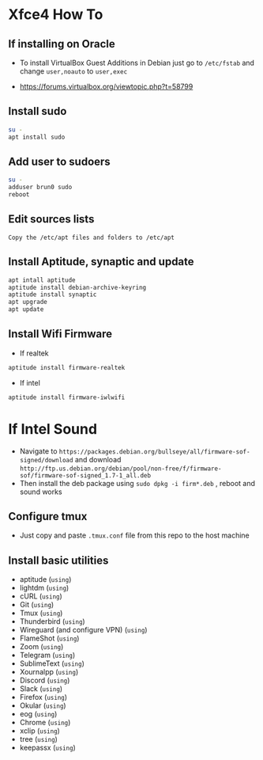 # Xfce4 How To

## If installing on Oracle

- To install VirtualBox Guest Additions in Debian just go to `/etc/fstab` and change `user,noauto` to `user,exec`

- https://forums.virtualbox.org/viewtopic.php?t=58799

## Install sudo

```bash
su -
apt install sudo
```

## Add user to sudoers

```bash
su -
adduser brun0 sudo
reboot
```

## Edit sources lists

```
Copy the /etc/apt files and folders to /etc/apt
```

## Install Aptitude, synaptic and update

```bash
apt intall aptitude
aptitude install debian-archive-keyring
aptitude install synaptic
apt upgrade
apt update
```

## Install Wifi Firmware

- If realtek

```bash
aptitude install firmware-realtek
```

- If intel

```bash
aptitude install firmware-iwlwifi
```

# If Intel Sound

- Navigate to `https://packages.debian.org/bullseye/all/firmware-sof-signed/download` and download `http://ftp.us.debian.org/debian/pool/non-free/f/firmware-sof/firmware-sof-signed_1.7-1_all.deb` 
- Then install the deb package using `sudo dpkg -i firm*.deb` , reboot and sound works

## Configure tmux

* Just copy and paste `.tmux.conf` file from this repo to the host machine


## Install basic utilities

- aptitude (`using`)
- lightdm (`using`)
- cURL (`using`)
- Git (`using`)
- Tmux (`using`)
- Thunderbird (`using`)
- Wireguard (and configure VPN) (`using`)
- FlameShot (`using`)
- Zoom (`using`)
- Telegram (`using`)
- SublimeText (`using`)
- Xournalpp (`using`)
- Discord (`using`)
- Slack (`using`)
- Firefox (`using`)
- Okular (`using`)
- eog (`using`)
- Chrome (`using`)
- xclip (`using`)
- tree (`using`)
- keepassx (`using`)
